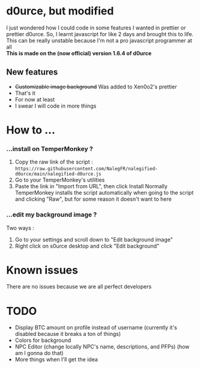 # d0urce, but modified
I just wondered how I could code in some features I wanted in prettier or prettier d0urce.
So, I learnt javascript for like 2 days and brought this to life.
This can be really unstable because I'm not a pro javascript programmer at all  
**This is made on the (now official) version 1.6.4 of d0urce**
## New features
- ~~Customizable image background~~ Was added to Xen0o2's prettier
- That's it
- For now at least
- I swear I will code in more things

# How to ...
### ...install on TemperMonkey ?
1. Copy the raw link of the script : `https://raw.githubusercontent.com/NalegFR/nalegified-d0urce/main/nalegified-d0urce.js`
2. Go to your TemperMonkey's utilities
3. Paste the link in "Import from URL", then click Install
Normally TemperMonkey installs the script automatically when going to the script and clicking "Raw", but for some reason it doesn't want to here

### ...edit my background image ?
Two ways :
1. Go to your settings and scroll down to "Edit background image"
2. Right click on s0urce desktop and click "Edit background"

# Known issues
There are no issues because we are all perfect developers

# TODO
- Display BTC amount on profile instead of username (currently it's disabled because it breaks a ton of things)
- Colors for background
- NPC Editor (change locally NPC's name, descriptions, and PFPs) (how am I gonna do that)
- More things when I'll get the idea
